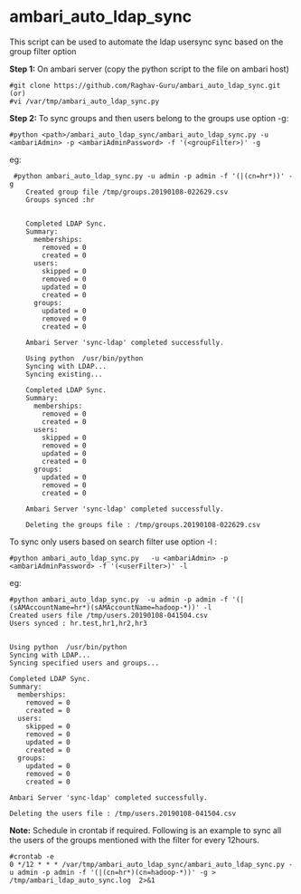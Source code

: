 # ambari_auto_ldap_sync
This script can be used to automate the ldap usersync sync based on the group filter option

**Step 1:**
On ambari server (copy the python script to the file on ambari host)

    #git clone https://github.com/Raghav-Guru/ambari_auto_ldap_sync.git
    (or)
    #vi /var/tmp/ambari_auto_ldap_sync.py 

**Step 2:**  To sync groups and then users belong to the groups use option -g:

    #python <path>/ambari_auto_ldap_sync/ambari_auto_ldap_sync.py -u <ambariAdmin> -p <ambariAdminPassword> -f '(<groupFilter>)' -g

eg: 

     #python ambari_auto_ldap_sync.py -u admin -p admin -f '(|(cn=hr*))' -g
        Created group file /tmp/groups.20190108-022629.csv
        Groups synced :hr
        
    
        Completed LDAP Sync.
        Summary:
          memberships:
            removed = 0
            created = 0
          users:
            skipped = 0
            removed = 0
            updated = 0
            created = 0
          groups:
            updated = 0
            removed = 0
            created = 0
        
        Ambari Server 'sync-ldap' completed successfully.
        
        Using python  /usr/bin/python
        Syncing with LDAP...
        Syncing existing...
        
        Completed LDAP Sync.
        Summary:
          memberships:
            removed = 0
            created = 0
          users:
            skipped = 0
            removed = 0
            updated = 0
            created = 0
          groups:
            updated = 0
            removed = 0
            created = 0
    
        Ambari Server 'sync-ldap' completed successfully.
        
        Deleting the groups file : /tmp/groups.20190108-022629.csv
        

To sync only users based on search filter use option -l : 

    #python ambari_auto_ldap_sync.py   -u <ambariAdmin> -p <ambariAdminPassword> -f '(<userFilter>)' -l
eg:

    #python ambari_auto_ldap_sync.py  -u admin -p admin -f '(|(sAMAccountName=hr*)(sAMAccountName=hadoop-*))' -l
    Created users file /tmp/users.20190108-041504.csv
    Users synced : hr.test,hr1,hr2,hr3
    
    
    Using python  /usr/bin/python
    Syncing with LDAP...
    Syncing specified users and groups...
    
    Completed LDAP Sync.
    Summary:
      memberships:
        removed = 0
        created = 0
      users:
        skipped = 0
        removed = 0
        updated = 0
        created = 0
      groups:
        updated = 0
        removed = 0
        created = 0
    
    Ambari Server 'sync-ldap' completed successfully.
    
    Deleting the users file : /tmp/users.20190108-041504.csv

**Note:** Schedule in crontab if required. Following is an example to sync all the users of the groups mentioned with the filter for every 12hours. 

    #crontab -e
    0 */12 * * * /var/tmp/ambari_auto_ldap_sync/ambari_auto_ldap_sync.py -u admin -p admin -f '(|(cn=hr*)(cn=hadoop-*))' -g > /tmp/ambari_ldap_auto_sync.log  2>&1
